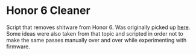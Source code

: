 # Honor 6 Cleaner
Script that removes shitware from Honor 6.
Was originally picked up [here](http://4pda.ru/forum/index.php?showtopic=638841&st=0#entry37570906). Some ideas were also taken from that topic and scripted in order not to make the same passes manually over and over while experimenting with firmware.
